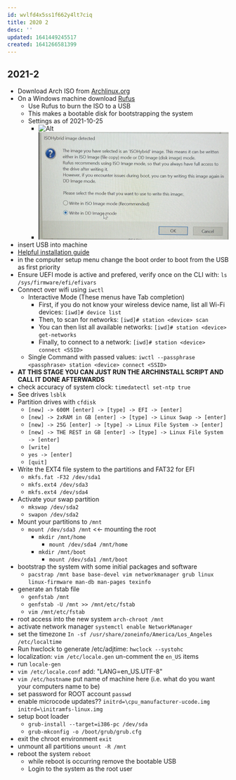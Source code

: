 ```yaml
---
id: wvlfd4x5ss1f662y4lt7ciq
title: 2020 2
desc: ''
updated: 1641449245517
created: 1641266581399
---
```



## 2021-2

- Download Arch ISO from [Archlinux.org](https://archlinux.org/download/)
- On a Windows machine download [Rufus](https://rufus.ie/en/)
  - Use Rufus to burn the ISO to a USB
  - This makes a bootable disk for bootstrapping the system
  - Settings as of 2021-10-25
    - ![Alt](assets/images/Pasted_image_20211025015639.png)
    - ![Alt](assets/images/Pasted_image_20211025015715.png)
- insert USB into machine
- [Helpful installation guide](https://wiki.archlinux.org/title/Installation_guide)
- in the computer setup menu change the boot order to boot from the USB as first priority
- Ensure UEFI mode is active and prefered, verify once on the CLI with: `ls /sys/firmware/efi/efivars`
- Connect over wifi using `iwctl` 
  - Interactive Mode (These menus have Tab completion)
    - First, if you do not know your wireless device name, list all Wi-Fi devices: `[iwd]# device list`
    - Then, to scan for networks: `[iwd]# station <device> scan`
    - You can then list all available networks: `[iwd]# station <device> get-networks`
    - Finally, to connect to a network: `[iwd]# station <device> connect <SSID>`
  - Single Command with passed values: `iwctl --passphrase <passphrase> station <device> connect <SSID>`
- **AT THIS STAGE YOU CAN JUST RUN THE ARCHINSTALL SCRIPT AND CALL IT DONE AFTERWARDS**
- check accuracy of system clock: `timedatectl set-ntp true`
- See drives `lsblk`
- Partition drives with `cfdisk`
  - `[new] -> 600M [enter] -> [type] -> EFI -> [enter]`
  - `[new] -> 2xRAM in GB [enter] -> [type] -> Linux Swap -> [enter]`
  - `[new] -> 25G [enter] -> [type] -> Linux File System -> [enter]`
  - `[new] -> THE REST in GB [enter] -> [type] -> Linux File System -> [enter]`
  - `[write]`
  - `yes -> [enter]`
  - `[quit]`
- Write the EXT4 file system to the partitions and FAT32 for EFI 
  - `mkfs.fat -F32 /dev/sda1`
  - `mkfs.ext4 /dev/sda3`
  - `mkfs.ext4 /dev/sda4`
- Activate your swap partition
  - `mkswap /dev/sda2`
  - `swapon /dev/sda2`
- Mount your partitions to `/mnt`
  - `mount /dev/sda3 /mnt` &lt;&lt;- mounting the root
    - `mkdir /mnt/home`
      - `mount /dev/sda4 /mnt/home`
    - `mkdir /mnt/boot`
      - `mount /dev/sda1 /mnt/boot`
- bootstrap the system with some initial packages and software
  - `pacstrap /mnt base base-devel vim networkmanager grub linux linux-firmware man-db man-pages texinfo`
- generate an fstab file
  - `genfstab /mnt`
  - `genfstab -U /mnt >> /mnt/etc/fstab`
  - `vim /mnt/etc/fstab`
- root access into the new system `arch-chroot /mnt`
- activate network manager `systemctl enable NetworkManager`
- set the timezone `In -sf /usr/share/zoneinfo/America/Los_Angeles /etc/localtime`
- Run hwclock to generate /etc/adjtime: `hwclock --systohc`
- localization: `vim /etc/locale.gen` un-comment the `en_US` items
- run `locale-gen`
- `vim /etc/locale.conf` add: "LANG=en_US.UTF-8"
- `vim /etc/hostname` put name of machine here (i.e. what do you want your computers name to be)
- set password for ROOT account `passwd`
- enable microcode updates?? `initrd=\cpu_manufacturer-ucode.img initrd=\initramfs-linux.img`
- setup boot loader
  - `grub-install --target=i386-pc /dev/sda`
  - `grub-mkconfig -o /boot/grub/grub.cfg`
- exit the chroot environment `exit`
- unmount all partitions `umount -R /mnt`
- reboot the system `reboot`
  - while reboot is occurring remove the bootable USB
  - Login to the system as the root user
